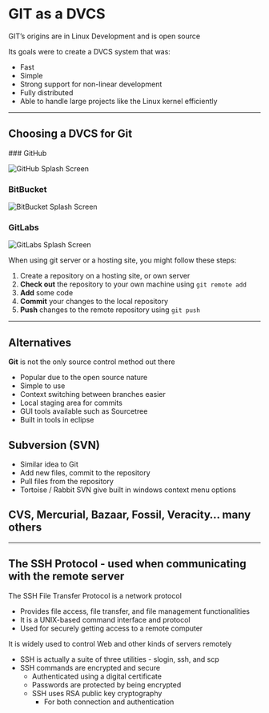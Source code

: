 # GIT as a DVCS

GIT’s origins are in Linux Development and is open source

Its goals were to create a DVCS system that was:

- Fast
- Simple
- Strong support for non-linear development
- Fully distributed
- Able to handle large projects like the Linux kernel efficiently

---

## Choosing a DVCS for Git

### GitHub

![GitHub Splash Screen](./images/github_splash.png)

### BitBucket

![BitBucket Splash Screen](./images/bitbucket_splash.png)

### GitLabs

![GitLabs Splash Screen](./images/gitlab_splash.png)

When using git server or a hosting site, you might follow these steps:

1. Create a repository on a hosting site, or own server
2. **Check out** the repository to your own machine using `git remote add`
3. **Add** some code
4. **Commit** your changes to the local repository
5. **Push** changes to the remote repository using `git push`

---

## Alternatives

**Git** is not the only source control method out there

- Popular due to the open source nature
- Simple to use
- Context switching between branches easier
- Local staging area for commits
- GUI tools available such as Sourcetree
- Built in tools in eclipse

## Subversion (SVN)

- Similar idea to Git
- Add new files, commit to the repository
- Pull files from the repository
- Tortoise / Rabbit SVN give built in windows context menu options

## CVS, Mercurial, Bazaar, Fossil, Veracity… many others

---

## The SSH Protocol - used when communicating with the remote server

The SSH File Transfer Protocol is a network protocol

- Provides file access, file transfer, and file management functionalities
- It is a UNIX-based command interface and protocol
- Used for securely getting access to a remote computer

It is widely used to control Web and other kinds of servers remotely

- SSH is actually a suite of three utilities - slogin, ssh, and scp
- SSH commands are encrypted and secure
  - Authenticated using a digital certificate
  - Passwords are protected by being encrypted
  - SSH uses RSA public key cryptography
    - For both connection and authentication

